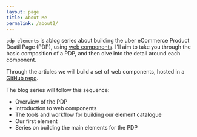 ```yaml
---
layout: page
title: About Me
permalink: /about2/
---
```


`pdp elements` is ablog series about building the uber eCommerce Product Deatil Page (PDP), using [web components](http://webcomponents.org/). I'll aim to take you through the basic composition of a PDP, and then dive into the detail around each component.

Through the articles we will build a set of web components, hosted in a [GitHub repo](https://github.com/go4cas/pdp_elements/tree/master).

The blog series will follow this sequence:

* Overview of the PDP
* Introduction to web components
* The tools and workflow for building our element catalogue
* Our first element
* Series on building the main elements for the PDP
